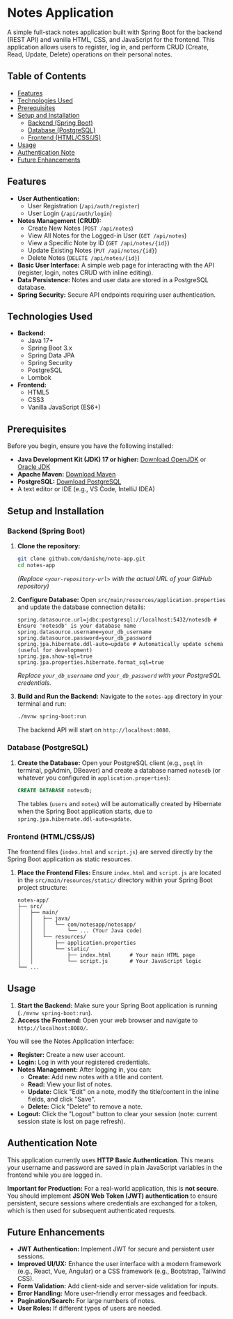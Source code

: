 # Notes Application

A simple full-stack notes application built with Spring Boot for the backend (REST API) and vanilla HTML, CSS, and JavaScript for the frontend. This application allows users to register, log in, and perform CRUD (Create, Read, Update, Delete) operations on their personal notes.

## Table of Contents

-   [Features](#features)
-   [Technologies Used](#technologies-used)
-   [Prerequisites](#prerequisites)
-   [Setup and Installation](#setup-and-installation)
    -   [Backend (Spring Boot)](#backend-spring-boot)
    -   [Database (PostgreSQL)](#database-postgresql)
    -   [Frontend (HTML/CSS/JS)](#frontend-htmlcssjs)
-   [Usage](#usage)
-   [Authentication Note](#authentication-note)
-   [Future Enhancements](#future-enhancements)

## Features

* **User Authentication:**
    * User Registration (`/api/auth/register`)
    * User Login (`/api/auth/login`)
* **Notes Management (CRUD):**
    * Create New Notes (`POST /api/notes`)
    * View All Notes for the Logged-in User (`GET /api/notes`)
    * View a Specific Note by ID (`GET /api/notes/{id}`)
    * Update Existing Notes (`PUT /api/notes/{id}`)
    * Delete Notes (`DELETE /api/notes/{id}`)
* **Basic User Interface:** A simple web page for interacting with the API (register, login, notes CRUD with inline editing).
* **Data Persistence:** Notes and user data are stored in a PostgreSQL database.
* **Spring Security:** Secure API endpoints requiring user authentication.

## Technologies Used

* **Backend:**
    * Java 17+
    * Spring Boot 3.x
    * Spring Data JPA
    * Spring Security
    * PostgreSQL
    * Lombok
* **Frontend:**
    * HTML5
    * CSS3
    * Vanilla JavaScript (ES6+)

## Prerequisites

Before you begin, ensure you have the following installed:

* **Java Development Kit (JDK) 17 or higher:**
    [Download OpenJDK](https://openjdk.java.net/install/index.html) or [Oracle JDK](https://www.oracle.com/java/technologies/downloads/)
* **Apache Maven:**
    [Download Maven](https://maven.apache.org/download.cgi)
* **PostgreSQL:**
    [Download PostgreSQL](https://www.postgresql.org/download/)
* A text editor or IDE (e.g., VS Code, IntelliJ IDEA)

## Setup and Installation

### Backend (Spring Boot)

1.  **Clone the repository:**
    ```bash
    git clone github.com/danishq/note-app.git
    cd notes-app
    ```
    *(Replace `<your-repository-url>` with the actual URL of your GitHub repository)*

2.  **Configure Database:**
    Open `src/main/resources/application.properties` and update the database connection details:

    ```properties
    spring.datasource.url=jdbc:postgresql://localhost:5432/notesdb # Ensure 'notesdb' is your database name
    spring.datasource.username=your_db_username
    spring.datasource.password=your_db_password
    spring.jpa.hibernate.ddl-auto=update # Automatically update schema (useful for development)
    spring.jpa.show-sql=true
    spring.jpa.properties.hibernate.format_sql=true
    ```
    *Replace `your_db_username` and `your_db_password` with your PostgreSQL credentials.*

3.  **Build and Run the Backend:**
    Navigate to the `notes-app` directory in your terminal and run:
    ```bash
    ./mvnw spring-boot:run
    ```
    The backend API will start on `http://localhost:8080`.

### Database (PostgreSQL)

1.  **Create the Database:**
    Open your PostgreSQL client (e.g., `psql` in terminal, pgAdmin, DBeaver) and create a database named `notesdb` (or whatever you configured in `application.properties`):
    ```sql
    CREATE DATABASE notesdb;
    ```
    The tables (`users` and `notes`) will be automatically created by Hibernate when the Spring Boot application starts, due to `spring.jpa.hibernate.ddl-auto=update`.

### Frontend (HTML/CSS/JS)

The frontend files (`index.html` and `script.js`) are served directly by the Spring Boot application as static resources.

1.  **Place the Frontend Files:**
    Ensure `index.html` and `script.js` are located in the `src/main/resources/static/` directory within your Spring Boot project structure:

    ```
    notes-app/
    ├── src/
    │   ├── main/
    │   │   ├── java/
    │   │   │   └── com/notesapp/notesapp/
    │   │   │       └── ... (Your Java code)
    │   │   └── resources/
    │   │       ├── application.properties
    │   │       └── static/
    │   │           ├── index.html      # Your main HTML page
    │   │           └── script.js       # Your JavaScript logic
    └── ...
    ```

## Usage

1.  **Start the Backend:** Make sure your Spring Boot application is running (`./mvnw spring-boot:run`).
2.  **Access the Frontend:** Open your web browser and navigate to `http://localhost:8080/`.

You will see the Notes Application interface:

* **Register:** Create a new user account.
* **Login:** Log in with your registered credentials.
* **Notes Management:** After logging in, you can:
    * **Create:** Add new notes with a title and content.
    * **Read:** View your list of notes.
    * **Update:** Click "Edit" on a note, modify the title/content in the inline fields, and click "Save".
    * **Delete:** Click "Delete" to remove a note.
* **Logout:** Click the "Logout" button to clear your session (note: current session state is lost on page refresh).

## Authentication Note

This application currently uses **HTTP Basic Authentication**. This means your username and password are saved in plain JavaScript variables in the frontend while you are logged in.

**Important for Production:** For a real-world application, this is **not secure**. You should implement **JSON Web Token (JWT) authentication** to ensure persistent, secure sessions where credentials are exchanged for a token, which is then used for subsequent authenticated requests.

## Future Enhancements

* **JWT Authentication:** Implement JWT for secure and persistent user sessions.
* **Improved UI/UX:** Enhance the user interface with a modern framework (e.g., React, Vue, Angular) or a CSS framework (e.g., Bootstrap, Tailwind CSS).
* **Form Validation:** Add client-side and server-side validation for inputs.
* **Error Handling:** More user-friendly error messages and feedback.
* **Pagination/Search:** For large numbers of notes.
* **User Roles:** If different types of users are needed.
